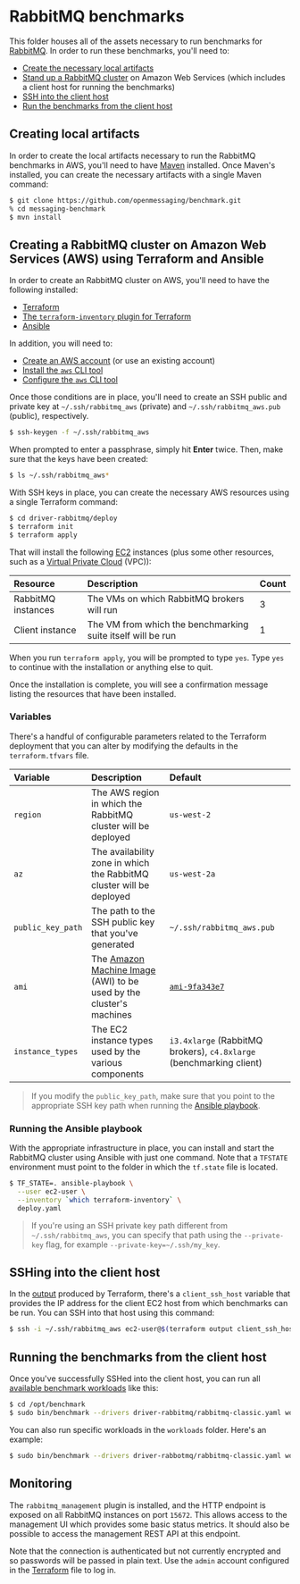 # RabbitMQ benchmarks

This folder houses all of the assets necessary to run benchmarks for [RabbitMQ](https://www.rabbitmq.com/). In order to run these benchmarks, you'll need to:

* [Create the necessary local artifacts](#creating-local-artifacts)
* [Stand up a RabbitMQ cluster](#creating-a-rabbitmq-cluster-on-amazon-web-services-aws-using-terraform-and-ansible) on Amazon Web Services (which includes a client host for running the benchmarks)
* [SSH into the client host](#sshing-into-the-client-host)
* [Run the benchmarks from the client host](#running-the-benchmarks-from-the-client-host)

## Creating local artifacts

In order to create the local artifacts necessary to run the RabbitMQ benchmarks in AWS, you'll need to have [Maven](https://maven.apache.org/install.html) installed. Once Maven's installed, you can create the necessary artifacts with a single Maven command:

```bash
$ git clone https://github.com/openmessaging/benchmark.git
% cd messaging-benchmark
$ mvn install
```

## Creating a RabbitMQ cluster on Amazon Web Services (AWS) using Terraform and Ansible

In order to create an RabbitMQ cluster on AWS, you'll need to have the following installed:

* [Terraform](https://terraform.io)
* [The `terraform-inventory` plugin for Terraform](https://github.com/adammck/terraform-inventory)
* [Ansible](http://docs.ansible.com/ansible/latest/intro_installation.html)

In addition, you will need to:

* [Create an AWS account](https://aws.amazon.com/account/) (or use an existing account)
* [Install the `aws` CLI tool](https://aws.amazon.com/cli/)
* [Configure the `aws` CLI tool](http://docs.aws.amazon.com/cli/latest/userguide/cli-chap-getting-started.html)

Once those conditions are in place, you'll need to create an SSH public and private key at `~/.ssh/rabbitmq_aws` (private) and `~/.ssh/rabbitmq_aws.pub` (public), respectively.

```bash
$ ssh-keygen -f ~/.ssh/rabbitmq_aws
```

When prompted to enter a passphrase, simply hit **Enter** twice. Then, make sure that the keys have been created:

```bash
$ ls ~/.ssh/rabbitmq_aws*
```

With SSH keys in place, you can create the necessary AWS resources using a single Terraform command:

```bash
$ cd driver-rabbitmq/deploy
$ terraform init
$ terraform apply
```

That will install the following [EC2](https://aws.amazon.com/ec2) instances (plus some other resources, such as a [Virtual Private Cloud](https://aws.amazon.com/vpc/) (VPC)):

| Resource           | Description                                                 | Count |
|:-------------------|:------------------------------------------------------------|:------|
| RabbitMQ instances | The VMs on which RabbitMQ brokers will run                  | 3     |
| Client instance    | The VM from which the benchmarking suite itself will be run | 1     |

When you run `terraform apply`, you will be prompted to type `yes`. Type `yes` to continue with the installation or anything else to quit.

Once the installation is complete, you will see a confirmation message listing the resources that have been installed.

### Variables

There's a handful of configurable parameters related to the Terraform deployment that you can alter by modifying the defaults in the `terraform.tfvars` file.

| Variable          | Description                                                                                                                         | Default                                                             |
|:------------------|:------------------------------------------------------------------------------------------------------------------------------------|:--------------------------------------------------------------------|
| `region`          | The AWS region in which the RabbitMQ cluster will be deployed                                                                       | `us-west-2`                                                         |
| `az`              | The availability zone in which the RabbitMQ cluster will be deployed                                                                | `us-west-2a`                                                        |
| `public_key_path` | The path to the SSH public key that you've generated                                                                                | `~/.ssh/rabbitmq_aws.pub`                                           |
| `ami`             | The [Amazon Machine Image](http://docs.aws.amazon.com/AWSEC2/latest/UserGuide/AMIs.html) (AWI) to be used by the cluster's machines | [`ami-9fa343e7`](https://access.redhat.com/articles/3135091)        |
| `instance_types`  | The EC2 instance types used by the various components                                                                               | `i3.4xlarge` (RabbitMQ brokers), `c4.8xlarge` (benchmarking client) |

> If you modify the `public_key_path`, make sure that you point to the appropriate SSH key path when running the [Ansible playbook](#running-the-ansible-playbook).

### Running the Ansible playbook

With the appropriate infrastructure in place, you can install and start the RabbitMQ cluster using Ansible with just one command.
Note that a `TFSTATE` environment must point to the folder in which the `tf.state` file is located.

```bash
$ TF_STATE=. ansible-playbook \
  --user ec2-user \
  --inventory `which terraform-inventory` \
  deploy.yaml
```

> If you're using an SSH private key path different from `~/.ssh/rabbitmq_aws`, you can specify that path using the `--private-key` flag, for example `--private-key=~/.ssh/my_key`.

## SSHing into the client host

In the [output](https://www.terraform.io/intro/getting-started/outputs.html) produced by Terraform, there's a `client_ssh_host` variable that provides the IP address for the client EC2 host from which benchmarks can be run. You can SSH into that host using this command:

```bash
$ ssh -i ~/.ssh/rabbitmq_aws ec2-user@$(terraform output client_ssh_host)
```

## Running the benchmarks from the client host

Once you've successfully SSHed into the client host, you can run all [available benchmark workloads](../#benchmarking-workloads) like this:

```bash
$ cd /opt/benchmark
$ sudo bin/benchmark --drivers driver-rabbitmq/rabbitmq-classic.yaml workloads/*.yaml
```

You can also run specific workloads in the `workloads` folder. Here's an example:

```bash
$ sudo bin/benchmark --drivers driver-rabbotmq/rabbitmq-classic.yaml workloads/1-topic-1-partitions-1kb.yaml
```

## Monitoring

The `rabbitmq_management` plugin is installed, and the HTTP endpoint is exposed on all RabbitMQ instances on port
`15672`. This allows access to the management UI which provides some basic status metrics. It should also be possible
to access the management REST API at this endpoint.

Note that the connection is authenticated but not currently encrypted and so passwords will be passed in plain text. Use
the `admin` account configured in the [Terraform](deploy/provision-rabbitmq-aws.tf) file to log in.

